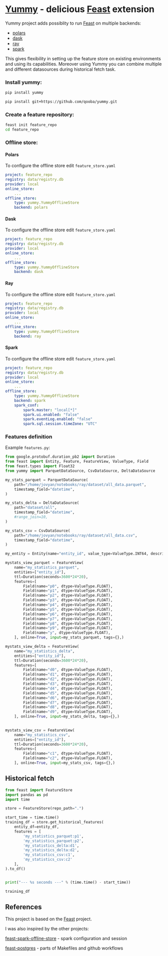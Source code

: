 # [Yummy](https://github.com/yummyml/yummy) - delicious [Feast](https://github.com/feast-dev/feast) extension

Yummy project adds possiblity to run [Feast](https://github.com/feast-dev/feast) on multiple backends:
* [polars](https://github.com/pola-rs/polars)
* [dask](https://github.com/dask/dask)
* [ray](https://github.com/ray-project/ray)
* [spark](https://github.com/apache/spark)

This gives flexibility in setting up the feature store on existing environments and using its capabilities.
Moreover using Yummy you can combine multiple and different datasources during historical fetch task.

### Install yummy:

```bash
pip install yummy
```

```bash
pip install git+https://github.com/qooba/yummy.git
```

### Create a feature repository:
```bash
feast init feature_repo
cd feature_repo
```

### Offline store:

#### Polars

To configure the offline store edit `feature_store.yaml`
```yaml
project: feature_repo
registry: data/registry.db
provider: local
online_store:
    ...
offline_store:
    type: yummy.YummyOfflineStore
    backend: polars
```

#### Dask

To configure the offline store edit `feature_store.yaml`
```yaml
project: feature_repo
registry: data/registry.db
provider: local
online_store:
    ...
offline_store:
    type: yummy.YummyOfflineStore
    backend: dask
```

#### Ray

To configure the offline store edit `feature_store.yaml`
```yaml
project: feature_repo
registry: data/registry.db
provider: local
online_store:
    ...
offline_store:
    type: yummy.YummyOfflineStore
    backend: ray
```

#### Spark

To configure the offline store edit `feature_store.yaml`
```yaml
project: feature_repo
registry: data/registry.db
provider: local
online_store:
    ...
offline_store:
    type: yummy.YummyOfflineStore
    backend: spark
    spark_conf:
        spark.master: "local[*]"
        spark.ui.enabled: "false"
        spark.eventLog.enabled: "false"
        spark.sql.session.timeZone: "UTC"
```


### Features definition

Example `features.py`:
```python
from google.protobuf.duration_pb2 import Duration
from feast import Entity, Feature, FeatureView, ValueType, Field
from feast.types import Float32
from yummy import ParquetDataSource, CsvDataSource, DeltaDataSource

my_stats_parquet = ParquetDataSource(
    path="/home/jovyan/notebooks/ray/dataset/all_data.parquet",
    timestamp_field="datetime",
)

my_stats_delta = DeltaDataSource(
    path="dataset/all",
    timestamp_field="datetime",
    #range_join=10,
)

my_stats_csv = CsvDataSource(
    path="/home/jovyan/notebooks/ray/dataset/all_data.csv",
    timestamp_field="datetime",
)

my_entity = Entity(name="entity_id", value_type=ValueType.INT64, description="entity id",)

mystats_view_parquet = FeatureView(
    name="my_statistics_parquet",
    entities=["entity_id"],
    ttl=Duration(seconds=3600*24*20),
    features=[
        Field(name="p0", dtype=ValueType.FLOAT),
        Field(name="p1", dtype=ValueType.FLOAT),
        Field(name="p2", dtype=ValueType.FLOAT),
        Field(name="p3", dtype=ValueType.FLOAT),
        Field(name="p4", dtype=ValueType.FLOAT),
        Field(name="p5", dtype=ValueType.FLOAT),
        Field(name="p6", dtype=ValueType.FLOAT),
        Field(name="p7", dtype=ValueType.FLOAT),
        Field(name="p8", dtype=ValueType.FLOAT),
        Field(name="p9", dtype=ValueType.FLOAT),
        Field(name="y", dtype=ValueType.FLOAT),
    ], online=True, input=my_stats_parquet, tags={},)

mystats_view_delta = FeatureView(
    name="my_statistics_delta",
    entities=["entity_id"],
    ttl=Duration(seconds=3600*24*20),
    features=[
        Field(name="d0", dtype=ValueType.FLOAT),
        Field(name="d1", dtype=ValueType.FLOAT),
        Field(name="d2", dtype=ValueType.FLOAT),
        Field(name="d3", dtype=ValueType.FLOAT),
        Field(name="d4", dtype=ValueType.FLOAT),
        Field(name="d5", dtype=ValueType.FLOAT),
        Field(name="d6", dtype=ValueType.FLOAT),
        Field(name="d7", dtype=ValueType.FLOAT),
        Field(name="d8", dtype=ValueType.FLOAT),
        Field(name="d9", dtype=ValueType.FLOAT),
    ], online=True, input=my_stats_delta, tags={},)

    
mystats_view_csv = FeatureView(
    name="my_statistics_csv",
    entities=["entity_id"],
    ttl=Duration(seconds=3600*24*20),
    features=[
        Field(name="c1", dtype=ValueType.FLOAT),
        Field(name="c2", dtype=ValueType.FLOAT),
    ], online=True, input=my_stats_csv, tags={},)
```


## Historical fetch

```python
from feast import FeatureStore
import pandas as pd
import time

store = FeatureStore(repo_path=".")

start_time = time.time()
training_df = store.get_historical_features(
    entity_df=entity_df, 
    features = [
        'my_statistics_parquet:p1',
        'my_statistics_parquet:p2',
        'my_statistics_delta:d1',
        'my_statistics_delta:d2',
        'my_statistics_csv:c1',
        'my_statistics_csv:c2'
    ],
).to_df()


print("--- %s seconds ---" % (time.time() - start_time))

training_df
```


## References

This project is based on the [Feast](https://github.com/feast-dev) project.

I was also inspired by the other projects:

[feast-spark-offline-store](https://github.com/Adyen/feast-spark-offline-store/) - spark configuration and session

[feast-postgres](https://github.com/nossrannug/feast-postgres) - parts of Makefiles and github workflows

